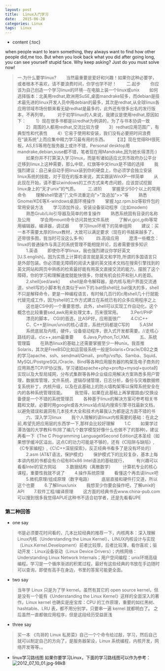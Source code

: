 ```yaml
---
layout: post
title:  Linux入门学习
date:   2015-06-28
categories: Linux
tags:  Linux
---
```


* content
{:toc}


when people want to learn something, they always want to find how other people did,me too.
But when you look back what you did after going long, you can see yourself stupid face.
Why keep asking? Just do you must solve now!





>一.为什么要学linux?
　　当然最重要是爱好和兴趣！如果你这种必要学，或者根本不喜欢，请不要浪费时间，你学也学不好！
　　二.起步
　　你应该为自己创造一个学习linux的环境--在电脑上装一个linux或unix
　　如何选择版本：北美用redhat,欧洲用SuSE,桌面mandrake较多，而debian是技术最先进的linux开发人员中用debian的最多，其次是redhat,从全球linux各应用领域市场份额来看无疑redhat是最多的，此外还有很多出名的发行版本，不再列举。
　　对于初学linux的人来说，我建议是使用redhat,原因如下：
　　1）现在很多书都是以redhat为例讲的，为了与书本协调一致
　　2）周围的人都用redhat,交流比较方便
　　3）redhat应用范围广，有典型性和代表性
　　4）它易于使用和安装，我们没有必要把时间浪费在“装系统”上而应集中精力学习最有用的东西。
　　【注】现在觉得RH很死板，AS,ES等用在服务器上或许不错，Personal desktop用mandrake,debian,suse都不错，笔者现在用Mandrake,因为她长得漂亮:)
　　如果你并不打算深入学习linux，而是有诸如适应北京市政府办公平台迁移到linux上这种需要，那么中软，红旗等中文linux是不错的选择
　　我强烈建议：自己亲自动手把linux装到你的硬盘上，你必须学会独立安装linux系统的技能，对于现在的版本来说，其实跟装WinXP一样简单
　　从此现在开始，请不要以windows的工作方式来考虑问题，应该尝试挖掘linux身上的“天才unix”的气质。
　　三.进阶
　　掌握至少50个以上的常用命令
　　理解shell管道"|",文件流重定向">"及追加">>"等
　　熟悉Gnome/KDE等X-windows桌面环境操作
　　掌握.tgz.rpm.biz等软件包的常用安装方法
　　学习添加外设，安装设备驱动程序（比如modem)
　　熟悉Grub/Lilo引导器及简单的修复操作
　　熟悉系统固有目录的名称及公用
　　学会用mount命令访问其他文件系统
　　了解vi,gcc,gdb等常用编辑器，编译器，调试器
　　学习linux环境下的简单组网
　　建议：买一本不需要太厚的linux教材，大致可以满足要求（现在的书越来越多了，还带很多图，我当时可没这么多书）
　　四.高级应用
　　澄清一些概念：linux的普通操作与真正的系统管理不能相提并论，后者需要很多知识
　　1.英语
　　即使你不学linux，我也强烈建议你学好英文[U.S.english]。因为实质上计算机语言就是英文和字符,所谓的多国语言只是外部包装。你必须能无障碍的阅读大量的英文技术文档在搜索引擎找到的英文网站和网页中熟练的检索最好能有用英文直接交流的能力，摆脱了这个障碍，你的学习和理解速度就能快很多，你就有机会拉开和别人的差距。
　　2.shell[sed/awk]
　　shell是命令解释器，是内核与用户界面交流通道，shell写的小脚本有点类似于win下的.bat但shell比.bat强大的多，shell不只是解释命令，更是一种编程语言，有时候几百行的c用shell几十行就能代替完成工作，因为shell的工作方式建立在系统已有的众多应用程序之上
　　这也是CS中的一个重要思想。此外，shell可以实现工作自动化，这个概念也比较重要sed,awk用来处理文本，历来很常用。
　　3.Perl/PHP
　　漂亮的脚本， CGI的首选，比ASP好，应用面很广
　　4.C\C++
　　C、C++是linux/unix的核心语言，系统代码都是C写的
　　5.ASM
　　系统底层及内核，硬件，设备驱动程序，嵌入式开发都需要。//走核心路线的话，c\c++,asm最重要
　　6.Java,Python,Tcl,XML
　　五、系统管理篇
　　在熟悉linux的基础上还需要掌握至少一种unix。我首推Solaris，其次是FreeBSD比如运营级系统一般是Solaris+Oracle/DB2之类的学习apache、ssh、sendmail/Qmail、proftp/vsftp、Samba、Squid、MySQL/PostgreSQL/Oracle、Bind等各种应用服务器的构架及电子商务的应用熟悉TCP/IP协议族，学习诸如apache+php+proftp+mysql+quota的实现以及大型局域网，分布式集群等各种企业级应用解决方案熟悉多用户管理，数据库管理，文件系统，逻辑存储管理，日志分析，备份与灾难数据修复系统补丁，内核升级，以及在此基础上的防火墙构架等以保障系统安全在内的各种系统管理技能。
　　我觉得，如果在此基础上再掌握路由/交换设备便是一个不错的系统管理员
　　各种基于linux的解决方案可参考相关书籍和文献，必要时用google或各大linux站点站内搜索引擎寻找最新文档，以避免错误和漏洞有几本技术大全和技术内幕我认为都是这方面不错的书
　　六、深入学习linux
　　我个人理解的读linux内核需要的基础：在此之前,希望先把应用层的东西学一下,那样会比较好理解
　　1.C
　　如果学过潭浩强的大学教科书(除了编几个数学模型好像什么也做不了的那种)，建议再看一下《The C Programming Language》Second Edition这本圣经（如果想学缓冲区溢出，这点C的功力可能是不够的，还有《C陷阱与缺陷》,《C专家编程》,《C\C++深层探索》，反正经典书看多了是没有坏处的）
　　2.asm (AT&T语法，保护模式)
　　保护模式下的比较复杂，基本上每本讲内核的书都会有介绍有80x86 Intel语法的基础就行，
　　有兴趣可以看看Intel的官方网站
　　3.数据结构（离散数学）
　　计算机专业的核心课程，重要性我就不说了
　　4.操作系统原理
　　看懂这个再去读linux吧
　　5.微机原理/组成原理（数字电路）
　　底层直接和硬件打交道，所以这个也要
　　6.了解linux/unix
　　我想至少你要会操作吧，了解unix的API
　　7.软件工程/编译原理
　　这方面的经典书去www.china-pub.com可以搜到很多我觉得APUE这种书不适合初学者，还是先看看UPE

### 第二种回答
- one say
>书是必须要花时间看的，几本比较经典的推荐一下，内核两本：深入理解Linux内核（Understanding the Linux Kernel）、LINUX内核设计与实现（Linux.Kernel.Development）前者比较厚，后者比较薄，看你喜欢；驱动开发：Linux设备驱动（Linux Device Drivers）；内核网络：Understanding Linux Network Internals；用户空间编程：unix环境高级编程。学习是一个循序渐进的积累过程，最好有这些经典的书放在手边随时可以查询，即使有高手在身边，书里的答案可能更全面。

- two say
>当年学 Linux 只是为了学 kernel。虽然有其它的 open source kernel，但是没有一个能有《Understanding the Linux Kernel》这样的全面深入的著作。Linux kernel 也确实是座宝库：CPU 的工作原理，重要的如红黑树、hashtable、LRU 表，都不用分别学，只要串一遍 kernel 就都明白了。
之后虽然一直都做应用程序，但是这段经历受益匪浅

- three say
>买一本 《鸟哥的 Linux 私房菜》自己一个个命令给过敲，学习，然后自己就可以制定自己的方向了，是服务器架设，Linux 系统编程，内核开发，网络开发等等。。


- linux学习路线图
如果你要学习Linux，下面的学习路线图可以作为参考：
![2012_07_10_01.jpg-98kB][1]


  [1]: http://static.zybuluo.com/maorongrong/6p6l8flrzhha7c4r5p6rkl8z/2012_07_10_01.jpg
